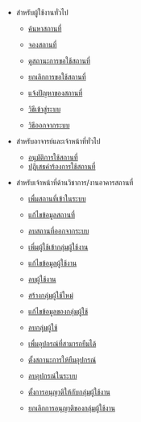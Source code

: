 <!-- _sidebar.md -->
* สำหรับผู้ใช้งานทั่วไป
  * [ค้นหาสถานที่](/th/client/search-for-space.md)
  * [จองสถานที่](/th/client/reserve-a-space.md)

  * [ดูสถานะการขอใช้สถานที่](/th/client/check-reqest.md)
  * [ยกเลิกการขอใช้สถานที่](/th/client/cancel-a-request.md)

  * [แจ้งปัญหาของสถานที่](/th/client/report-a-problem.md)

  * [วิธีเข้าสู่ระบบ](/th/client/login.md)
  * [วิธีออกจากระบบ](/th/client/logout.md)

* สำหรับอาจารย์และเจ้าหน้าที่ทั่วไป
  * [อนุมัติการใช้สถานที่](/th/approver/approve-request.md)
  * [ปฎิเสธคำร้องการใช้สถานที่](/th/approver/decline-request.md)

* สำหรับเจ้าหน้าที่ด้านวิชาการ/งานอาคารสถานที่
  * [เพื่มสถานที่เข้าในระบบ](/th/admin/add-space.md)
  * [แก้ไขข้อมูลสถานที่](/th/admin/edit-space.md)
  * [ลบสถานที่ออกจากระบบ](/th/admin/delete-space.md)

  * [เพี่มผู้ใช้เข้ากลุ่มผู้ใช้งาน](/th/admin/add-role.md)
  * [แก้ไขข้อมูลผู้ใช้งาน](/th/admin/edit-role.md)
  * [ลบผู้ใช้งาน](/th/admin/remove-role.md)

  * [สร้างกลุ่มผู้ใช้ใหม่](/th/admin/create-group.md)
  * [แก้ไขข้อมูลของกลุ่มผู้ใช้](/th/admin/edit-group.md)
  * [ลบกลุ่มผู้ใช้](/th/admin/delete-group.md)

  * [เพื่มอุปกรณ์ที่สามารถยืมได้](/th/admin/add-material.md)
  * [ตั้งสถานะการให้ยืมอุปกรณ์](/th/admin/bound-material.md)
  * [ลบอุปกรณ์ในระบบ](/th/admin/delete-material.md)

  * [ตั้งการอนุญาติให้กับกลุ่มผู้ใช้งาน](/th/admin/assign-permission.md)
  * [ยกเลิกการอนุญาติของกลุ่มผู้ใช้งาน](/th/admin/remove-permission.md)
